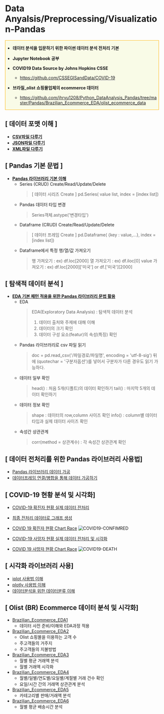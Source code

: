 # Data Anyalsis/Preprocessing/Visualization-Pandas
<div class="alert alert-block" style="border: 1px solid #FFB300;background-color:#F9FBE7;">

- <b>데이터 분석을 입문하기 위한 파이썬 데이터 분석 전처리 기본

- Jupyter Notebook 공부</b>

- <b>COVID19 Data Source by Johns Hopkins CSSE</b>
  - https://github.com/CSSEGISandData/COVID-19

- <b>브라질_olist 쇼핑몰업체의 ecommerce 데이터</b>
  - https://github.com/jhryu1208/Python_DataAnalysis_Pandas/tree/master/Pandas/Brazilian_Ecommerce_EDA/olist_ecommerce_data
</div>

## [ 데이터 포맷 이해 ]

- [<b>CSV파일 다루기</b>](https://github.com/jhryu1208/Python_DataAnalysis_Pandas/blob/master/CSV_Practice.ipynb)
- [<b>JSON파일 다루기</b>](https://github.com/jhryu1208/Python_DataAnalysis_Pandas/blob/master/JSON_Practice.ipynb)
- [<b>XML파일 다루기</b>](https://github.com/jhryu1208/Python_DataAnalysis_Pandas/blob/master/XML_Practice.ipynb)

## [ Pandas 기본 문법 ]

- [<b>Pandas 라이브러리 기본 이해</b>](https://github.com/jhryu1208/Python_DataAnalysis_Pandas/blob/master/Pandas/Pandas_Basic.ipynb)
  - Series (CRUD) Create/Read/Update/Delete
      > [ 데이터 시리즈 Create ]
      > pd.Series( value list, index = [index list])
  - Pandas 데이터 타입 변경
      > Series객체.astype('변경타입')
  - Dataframe (CRUD) Create/Read/Update/Delete
      > [ 데이터 프레임 Create ]
      > pd.Dataframe( {key : value,...}, index = [index list])
  - Dataframe에서 특정 행/열/값 가져오기
      >행 가져오기 : ex) df.loc[2000]
      >열 가져오기 : ex) df.iloc[0]
      >value 가져오기 : ex) df.loc[2000]['미국'] or df.['미국'][2000]

## [ 탐색적 데이터 분석 ]

- [<b>EDA 기본 패턴 적용을 위한 Pandas 라이브러리 문법 활용</b>](https://github.com/jhryu1208/Python_DataAnalysis_Pandas/blob/master/Pandas/Pandas_EDA.ipynb)
  - EDA
    >EDA(Exploratory Data Analysis) : 탐색적 데이터 분석
    >  1. 데이터 출처와 주제에 대해 이해
    >  2. 데이터의 크기 확인
    >  3. 데이터 구성 요소(featur)의 속성(특징) 확인
  - Pandas 라이브러리로 csv 파일 읽기
    >  doc = pd.read_csv('/파일경로/파일명', encoding = 'utf-8-sig')
    > 뒤에 (quotechar = '구분자옵션')를 넣어서 구분자가 다른 경우도 읽기 가능하다.
  - 데이터 일부 확인
    > head() : 처음 5개(디폴트)의 데이터 확인하기
    > tail() : 마지막 5개의 데이터 확인하기
  - 데이터 정보 확인
    > shape : 데이터의 row,column 사이즈 확인
    > info() : column별 데이터타입과 실제 데이터 사이즈 확인
  - 속성간 상관관계
    > corr(method = 상관계수) : 각 속성간 상관관계 확인

## [ 데이터 전처리를 위한 Pandas 라이브러리 사용법]

- [Pandas 라이브러리 데이터 가공](https://github.com/jhryu1208/Python_DataAnalysis_Pandas/blob/master/Pandas/Pandas_Data_Processing.ipynb)
- [데이터프레임 연결/병합을 통해 데이터 가공하기](https://github.com/jhryu1208/Python_DataAnalysis_Pandas/blob/master/Pandas/Pandas_Merge_Concat.ipynb)

## [ COVID-19 현황 분석 및 시각화]

- [COVID-19 확진자 현황 실제 데이터 전처리](https://github.com/jhryu1208/Python_DataAnalysis_Pandas/blob/master/Pandas/Pandas_Real_Data_Processing.ipynb)
- [최종 전처리 데이터로 그래프 생성](https://github.com/jhryu1208/Python_DataAnalysis_Pandas/blob/master/Pandas/Pandas_Graph.ipynb)

- [COVID 19 확진자 현황 Chart Race](https://public.flourish.studio/visualisation/3282433/)
    ![COVID19-CONFIMRED](https://user-images.githubusercontent.com/53929665/90008809-e4078980-dcd7-11ea-8bae-7973bafbbbf2.gif)

- [COVID-19 사망자 현황 실제 데이터 전처리 및 시각화](https://github.com/jhryu1208/Python_DataAnalysis_Pandas/blob/master/Pandas/COVID19-Death-Accumulation.ipynb)
- [COVID 19 사망자 현황 Chart Race](https://public.flourish.studio/visualisation/3285190/)
    ![COVID19-DEATH](https://user-images.githubusercontent.com/53929665/90008305-1664b700-dcd7-11ea-83cf-1f52b50ce198.gif)


## [ 시각화 라이브러리 사용]

- [iplot 사용법 이해](https://github.com/jhryu1208/Python_DataAnalysis_Pandas/blob/master/Pandas/Pandas_Visualization_Iplot.ipynb)
- [plotly 사용법 이해](https://github.com/jhryu1208/Python_DataAnalysis_Pandas/blob/master/Pandas/Pandas_Visualization_Plotly.ipynb)
- [데이터분석을 위한 데이터분류 이해](https://github.com/jhryu1208/Python_DataAnalysis_Pandas/blob/master/Pandas/Deep_Data_and_Visual.ipynb)

## [ Olist (BR) Ecommerce 데이터 분석 및 시각화]

- [Brazilian_Ecommerce_EDA1](https://github.com/jhryu1208/Python_DataAnalysis_Pandas/blob/master/Pandas/Brazilian_Ecommerce_EDA/BEE1.ipynb)
  - 데이터 사전 준비/이해와 EDA과정 적용
- [Brazilian_Ecommerce_EDA2](https://github.com/jhryu1208/Python_DataAnalysis_Pandas/blob/master/Pandas/Brazilian_Ecommerce_EDA/BEE2.ipynb)
  - Olist 쇼핑몰을 이용하는 고객 수
  - 주고객들의 거주지
  - 주고객들의 지불방법
- [Brazilian_Ecommerce_EDA3](https://github.com/jhryu1208/Python_DataAnalysis_Pandas/blob/master/Pandas/Brazilian_Ecommerce_EDA/BEE3.ipynb)
  - 월별 평균 거래액 분석
  - 월별 거래액 시각화
- [Brazilian_Ecommerce_EDA4](https://github.com/jhryu1208/Python_DataAnalysis_Pandas/blob/master/Pandas/Brazilian_Ecommerce_EDA/BEE4.ipynb)
  - 월별/일별/연도별/요일별/계절별 거래 건수 확인
  - 요일/시간 간의 거래액 상관관계 분석
- [Brazilian_Ecommerce_EDA5](https://github.com/jhryu1208/Python_DataAnalysis_Pandas/blob/master/Pandas/Brazilian_Ecommerce_EDA/BEE5.ipynb)
  - 카테고리별 판매/거래액 분석
- [Brazilian_Ecommerce_EDA6](https://github.com/jhryu1208/Python_DataAnalysis_Pandas/blob/master/Pandas/Brazilian_Ecommerce_EDA/BEE6.ipynb)
  - 월별 평균 배송시간 분석
